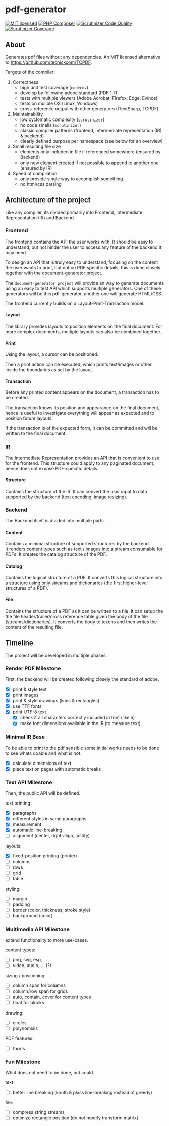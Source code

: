 # pdf-generator

[![MIT licensed](https://img.shields.io/badge/license-MIT-blue.svg)](./LICENSE)
[![PHP Composer](https://github.com/famoser/pdf-generator/actions/workflows/php.yml/badge.svg)](https://github.com/famoser/pdf-generator/actions/workflows/php.yml)
[![Scrutinizer Code Quality](https://scrutinizer-ci.com/g/famoser/pdf-generator/badges/quality-score.png?b=main)](https://scrutinizer-ci.com/g/famoser/pdf-generator/?branch=main)
[![Scrutinizer Coverage](https://scrutinizer-ci.com/g/famoser/pdf-generator/badges/coverage.png?b=main)](https://scrutinizer-ci.com/g/famoser/pdf-generator/?branch=main)

## About

Generates pdf files without any dependencies. An MIT licensed alternative to https://github.com/tecnickcom/TCPDF.

Targets of the compiler:

1. Correctness
    - high unit test coverage (`codecov`)
    - develop by following adobe standard (PDF 1.7)
    - tests with multiple viewers (Adobe Acrobat, Firefox, Edge, Evince)
    - tests on muliple OS (Linux, Windows)
    - cross-reference output with other generators (ITextSharp, TCPDF)
2. Maintainability
    - low cyclomatic complexity (`scrutinizer`)
    - no code smells (`scrutinizer`)
    - classic compiler patterns (frontend, intermediate representation (IR) & backend)
    - clearly defined purpose per namespace (see below for an overview)
3. Small resulting file size
    - elements only included in file if referenced somewhere (ensured by Backend)
    - only new element created if not possible to append to another one (ensured by IR)
4. Speed of compilation
    - only provide single way to accomplish something
    - no html/css parsing

## Architecture of the project

Like any compiler, its divided primarily into Frontend, Intermediate Representation (IR) and Backend.

### Frontend

The frontend contains the API the user works with. It should be easy to understand,
but not hinder the user to access any feature of the backend it may need.

To design an API that is truly easy to understand,
focusing on the content the user wants to print, but not on PDF specific details,
this is done closely together with the document-generator project.

The `document-generator project` will provide an way to generate documents
using an easy to test API which supports multiple generators.
One of these generators will be this pdf-generator, another one will generate HTML/CSS.

The frontend currently builds on a Layout-Print-Transaction model.

#### Layout

The library provides layouts to position elements on the final document.
For more complex documents, multiple layouts can also be combined together.

#### Print

Using the layout, a cursor can be positioned.

Then a print action can be executed, which prints text/images or other inside the boundaries as set by the layout.

#### Transaction

Before any printed content appears on the document, a transaction has to be created.

The transaction knows its position and appearance on the final document,
hence is useful to investigate everything will appear as expected and to position future layouts.

If the transaction is of the expected form, it can be committed and will be written to the final document.

### IR

The Intermediate Representation provides an API that is convenient to use for the frontend.
This structure could apply to any paginated document; hence does not expose PDF-specific details.

#### Structure

Contains the structure of the IR.
It can convert the user input to data supported by the backend (text encoding, image resizing).

### Backend

The Backend itself is divided into multiple parts.

#### Content

Contains a minimal structure of supported structures by the backend.  
It renders content types such as text / images into a stream consumable for PDFs.
It creates the catalog structure of the PDF.

#### Catalog

Contains the logical structure of a PDF.
It converts this logical structure into a structure using only streams and dictionaries (the first higher-level
structures of a PDF).

#### File

Contains the structure of a PDF as it can be written to a file.
It can setup the the file header/trailer/cross reference table given the body of the file (streams/dictionaries).
It converts the body to tokens and then writes the content of the resulting file.

## Timeline

The project will be developed in multiple phases.

### Render PDF Milestone

First, the backend will be created following closely the standard of adobe.

- [x] print & style text
- [x] print images
- [x] print & style drawings (lines & rectangles)
- [x] use TTF fonts
- [x] print UTF-8 text
    - [x] check if all characters correctly included in font (like ä)
    - [x] make font dimensions available in the IR (to measure text)

### Minimal IR Base

To be able to print to the pdf sensible some initial works needs to be done to see whats doable and what is not.

- [x] calculate dimensions of text
- [x] place text on pages with automatic breaks

### Text API Milestone

Then, the public API will be defined.

text printing:

- [x] paragraphs
- [x] different styles in same paragraphs
- [x] measurement
- [x] automatic line-breaking
- [ ] alignment (center, right-align, justify)

layouts:

- [x] fixed-position printing (printer)
- [ ] columns
- [ ] rows
- [ ] grid
- [ ] table

styling:

- [ ] margin
- [ ] padding
- [ ] border (color, thickness, stroke style)
- [ ] background (color)

### Multimedia API Milestone

extend functionality to more use-cases.

content types:

- [ ] png, svg, esp, ...
- [ ] video, audio, ... (?)

sizing / positioning:

- [ ] column span for columns
- [ ] column/row span for grids
- [ ] auto, contain, cover for content types
- [ ] float for blocks

drawing:

- [ ] circles
- [ ] polynomials

PDF features:

- [ ] forms

### Fun Milestone

What does not need to be done, but could.

text:

- [ ] better line breaking (knuth & plass line-breaking instead of greedy)

file:

- [ ] compress string streams
- [ ] optimize rectangle position (do not modify transform matrix)
